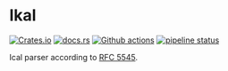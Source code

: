 # Ikal

[![Crates.io](https://img.shields.io/crates/v/ikal)](https://crates.io/crates/ikal)
[![docs.rs](https://img.shields.io/badge/docs-latest-blue.svg)](https://docs.rs/ikal)
[![Github actions](https://github.com/kaldav-rs/ikal/workflows/.github/workflows/ci.yml/badge.svg)](https://github.com/kaldav-rs/ikal/actions?query=workflow%3A.github%2Fworkflows%2Fci.yml)
[![pipeline status](https://gitlab.com/kaldav-rs/ikal/badges/main/pipeline.svg)](https://gitlab.com/kaldav-rs/ikal/-/commits/main)

Ical parser according to [RFC 5545](https://datatracker.ietf.org/doc/html/rfc5545).
